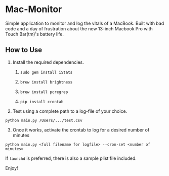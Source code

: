 # Mac-Monitor

Simple application to monitor and log the vitals of a MacBook. Built with bad code and a day of frustration about the new 13-inch Macbook Pro with Touch Bar(tm)'s battery life.



## How to Use

1. Install the required dependencies.

   1. ```shell
      sudo gem install iStats
      ```

   2. ```shell
      brew install brightness
      ```

   3. ```shell
      brew install pcregrep
      ```

   4. ```shell
      pip install crontab
      ```

2. Test using a complete path to a log-file of your choice.

```shell
python main.py /Users/.../test.csv
```

3. Once it works, activate the crontab to log for a desired number of minutes

```shell
python main.py <full filename for logfile> --cron-set <number of minutes>
```

If `launchd` is preferred, there is also a sample plist file included.

Enjoy!
